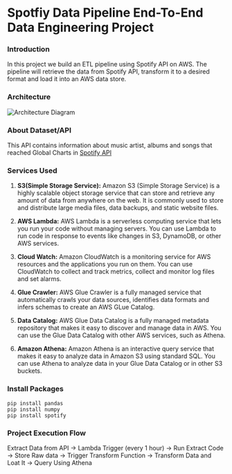 # Spotfiy Data Pipeline End-To-End Data Engineering Project

### Introduction
In this project we build an ETL pipeline using Spotify API on AWS. The pipeline will retrieve the data from Spotify API, transform it to a desired  format and load it into an AWS data store.

### Architecture
![Architecture Diagram](https://github.com/swethagopisetty/spotify-end-to-end-data-engineering-project/blob/main/Spotify_Data_Pipeline.jpg)


### About Dataset/API
This API contains information about music artist, albums and songs that reached Global Charts in [Spotify API](https://developer.spotify.com/documentation/web-api)

### Services Used

1. **S3(Simple Storage Service):** Amazon S3 (Simple Storage Service) is a highly scalable object storage service that can store and retrieve any amount of data from anywhere on the web. It is commonly used to store and distribute large media files, data backups, and static website files. 

2. **AWS Lambda:** AWS Lambda is a serverless computing service that lets you run your code without managing servers. You can use Lambda to run code in response to events like changes in S3, DynamoDB, or other AWS services.

3. **Cloud Watch:** Amazon CloudWatch is a monitoring service for AWS resources and the applications you run on them. You can use CloudWatch to collect and track metrics, collect and monitor log files and set alarms.

4. **Glue Crawler:** AWS Glue Crawler is a fully managed service that automatically crawls your data sources, identifies data formats and infers schemas to create an AWS GLue Catalog.

5. **Data Catalog:** AWS Glue Data Catalog is a fully managed metadata repository that makes it easy to discover and manage data in AWS. You can use the Glue Data Catalog with other AWS services, such as Athena.

6. **Amazon Athena:** Amazon Athena is an interactive query service that makes it easy to analyze data in Amazon S3 using standard SQL. You can use Athena to analyze data in your Glue Data Catalog or in other S3 buckets.

### Install Packages
```
pip install pandas
pip install numpy
pip install spotify
```

### Project Execution Flow
Extract Data from API -> Lambda Trigger (every 1 hour) -> Run Extract Code -> Store Raw data -> Trigger Transform Function -> Transform Data and Loat It -> Query Using Athena
